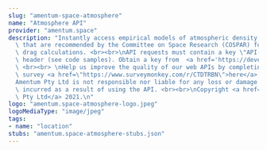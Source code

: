 ```yaml
---
slug: "amentum-space-atmosphere"
name: "Atmosphere API"
provider: "amentum.space"
description: "Instantly access empirical models of atmospheric density and  composition\
  \ that are recommended by the Committee on Space Research (COSPAR) for  satellite\
  \ drag calculations. <br><br>\nAPI requests must contain a key \"API-Key\" in the\
  \ header (see code samples). Obtain a key from  <a href='https://developer.amentum.io'>here</a>.\
  \ <br><br> \nHelp us improve the quality of our web APIs by completing our 2 minute\
  \ survey <a href=\"https://www.surveymonkey.com/r/CTDTRBN\">here</a>.<br><br>\n\
  Amentum Pty Ltd is not responsible nor liable for any loss or damage of any sort\
  \ incurred as a result of using the API. <br><br>\nCopyright <a href='https://amentum.space'>Amentum\
  \ Pty Ltd</a> 2021.\n"
logo: "amentum.space-atmosphere-logo.jpeg"
logoMediaType: "image/jpeg"
tags:
- name: "location"
stubs: "amentum.space-atmosphere-stubs.json"
---
```

